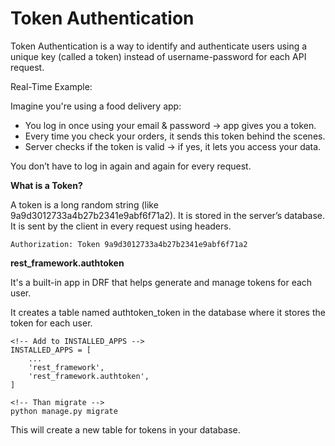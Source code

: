 
# Token Authentication 

Token Authentication is a way to identify and authenticate users using a unique key (called a token) instead of username-password for each API request.

Real-Time Example:

Imagine you're using a food delivery app:

- You log in once using your email & password → app gives you a token.
- Every time you check your orders, it sends this token behind the scenes.
- Server checks if the token is valid → if yes, it lets you access your data.

You don’t have to log in again and again for every request.

**What is a Token?**

A token is a long random string (like 9a9d3012733a4b27b2341e9abf6f71a2). It is stored in the server’s database. It is sent by the client in every request using headers.
```
Authorization: Token 9a9d3012733a4b27b2341e9abf6f71a2
```

**rest_framework.authtoken**

It's a built-in app in DRF that helps generate and manage tokens for each user.

It creates a table named authtoken_token in the database where it stores the token for each user.

```
<!-- Add to INSTALLED_APPS -->
INSTALLED_APPS = [
    ...
    'rest_framework',
    'rest_framework.authtoken',
]

<!-- Than migrate -->
python manage.py migrate

```
This will create a new table for tokens in your database.


